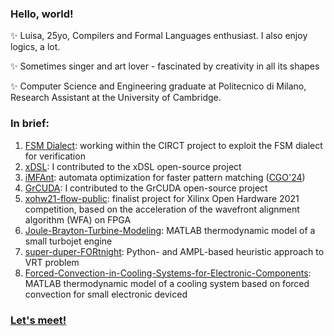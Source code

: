 ### Hello, world!
 
✨ Luisa, 25yo, Compilers and Formal Languages enthusiast. I also enjoy logics, a lot.

✨ Sometimes singer and art lover - fascinated by creativity in all its shapes

✨ Computer Science and Engineering graduate at Politecnico di Milano, Research Assistant at the University of Cambridge.


### In brief: 

1. [FSM Dialect](https://github.com/luisacicolini/circt/): working within the CIRCT project to exploit the FSM dialect for verification
2. [xDSL](https://github.com/xdslproject/xdsl/pull/1600): I contributed to the xDSL open-source project
3. [iMFAnt](https://github.com/necst/iMFAnt): automata optimization for faster pattern matching ([CGO'24](https://www.youtube.com/watch?v=BfJge7ukAJs&t=106s))
4. [GrCUDA](https://github.com/necst/grcuda/pull/25): I contributed to the GrCUDA open-source project
5. [xohw21-flow-public](https://github.com/luisacicolini/xohw21-flow-public): finalist project for Xilinx Open Hardware 2021 competition, based on the acceleration of the wavefront alignment algorithm (WFA) on FPGA
6. [Joule-Brayton-Turbine-Modeling](https://github.com/luisacicolini/Joule-Brayton-Turbine-Modeling): MATLAB thermodynamic model of a small turbojet engine
7. [super-duper-FORtnight](https://github.com/luisacicolini/super-duper-FORtnight): Python- and AMPL-based heuristic approach to VRT problem
8. [Forced-Convection-in-Cooling-Systems-for-Electronic-Components](https://github.com/luisacicolini/Forced-Convection-in-Cooling-Systems-for-Electronic-Components): MATLAB thermodynamic model of a cooling system based on forced convection for small electronic deviced

   
### [Let's meet!](https://www.linkedin.com/in/luisacicolini/) 


<!--
**luisacicolini/luisacicolini** is a ✨ _special_ ✨ repository because its `README.md` (this file) appears on your GitHub profile.
-->

